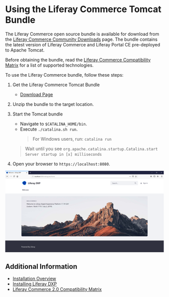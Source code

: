 # Using the Liferay Commerce Tomcat Bundle

The Liferay Commerce open source bundle is available for download from the [Liferay Commerce Community Downloads](https://commerce.liferay.dev/download) page. The bundle contains the latest version of Liferay Commerce and Liferay Portal CE pre-deployed to Apache Tomcat.

Before obtaining the bundle, read the [Liferay Commerce Compatibility Matrix](https://web.liferay.com/documents/14/21598941/Liferay+Commerce+2.0+Compatibility+Matrix/0ed97477-f5a7-40a6-b5ab-f00d5e01b75f) for a list of supported technologies.

To use the Liferay Commerce bundle, follow these steps:

1. Get the Liferay Commerce Tomcat Bundle

    * [Download Page](https://commerce.liferay.dev/download)

1. Unzip the bundle to the target location.

1. Start the Tomcat bundle
    * Navigate to `$CATALINA_HOME/bin`.
    * Execute `./catalina.sh run`.
      > For Windows users, run: `catalina run`
    > Wait until you see `org.apache.catalina.startup.Catalina.start Server startup in [x] milliseconds`

1. Open your browser to `https://localhost:8080`.

![Welcome Image](./images/01.png)

## Additional Information

* [Installation Overview](../installation-overview/README.md)
* [Installing Liferay DXP](https://help.liferay.com/hc/en-us/articles/360028711012-Installing-Liferay-DXP)
* [Liferay Commerce 2.0 Compatibility Matrix](https://web.liferay.com/documents/14/21598941/Liferay+Commerce+2.0+Compatibility+Matrix/0ed97477-f5a7-40a6-b5ab-f00d5e01b75f)
